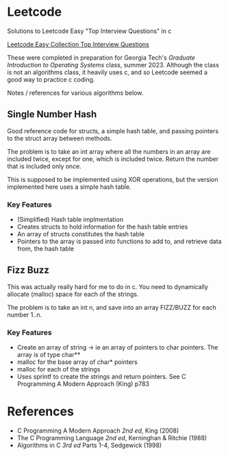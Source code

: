 # Leetcode
Solutions to Leetcode Easy "Top Interview Questions" in c

[Leetcode Easy Collection Top Interview Questions](https://leetcode.com/explore/interview/card/top-interview-questions-easy/)  

These were completed in preparation for Georgia Tech's _Graduate Introduction to Operating Systems_ class, summer 2023.  Although the class is not an algorithms class, it heavily uses c, and so Leetcode seemed a good way to practice c coding.

Notes / references for various algorithms below.

## Single Number Hash
Good reference code for structs, a simple hash table, and passing pointers to the struct array between methods.

The problem is to take an int array where all the numbers in an array are included twice, except for one, which is included twice.  Return the number that is included only once.

This is supposed to be implemented using XOR operations, but the version implemented here uses a simple hash table.

### Key Features
* (Simplified) Hash table implmentation
* Creates structs to hold information for the hash table entries
* An array of structs constitutes the hash table
* Pointers to the array is passed into functions to add to, and retrieve data from, the hash table

## Fizz Buzz
This was actually really hard for me to do in c.  You need to dynamically allocate (malloc) space for each of the strings.

The problem is to take an int n, and save into an array FIZZ/BUZZ for each number 1..n.

### Key Features
* Create an array of string -> ie an array of pointers to char pointers.  The array is of type char**
* malloc for the base array of char* pointers
* malloc for each of the strings
* Uses sprintf to create the strings and return pointers.  See C Programming A Modern Approach (King) p783

# References
* C Programming A Modern Approach _2nd ed_, King (2008)
* The C Programming Language _2nd ed_, Kerninghan & Ritchie (1988)
* Algorithms in C _3rd ed_ Parts 1-4, Sedgewick (1998)

